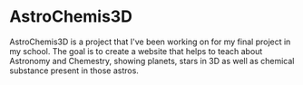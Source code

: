 # AstroChemis3D
AstroChemis3D is a project that I've been working on for my final project in my school. The goal is to create a website that helps to teach about Astronomy and Chemestry, showing planets, stars in 3D as well as chemical substance present in those astros.
